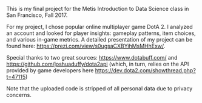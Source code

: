 This is my final project for the Metis Introduction to Data Science class in San Francisco, Fall 2017.

For my project, I chose popular online multiplayer game DotA 2. I analyzed an account and looked for player insights: gameplay patterns, item choices, and various in-game metrics. A detailed presentation of my project can be found here: https://prezi.com/view/s0ugsaCXBYihMsMHhExw/.

Special thanks to two great sources: https://www.dotabuff.com/ and https://github.com/joshuaduffy/dota2api (which, in turn, relies on the API provided by game developers here https://dev.dota2.com/showthread.php?t=47115)

Note that the uploaded code is stripped of all personal data due to privacy concerns.

